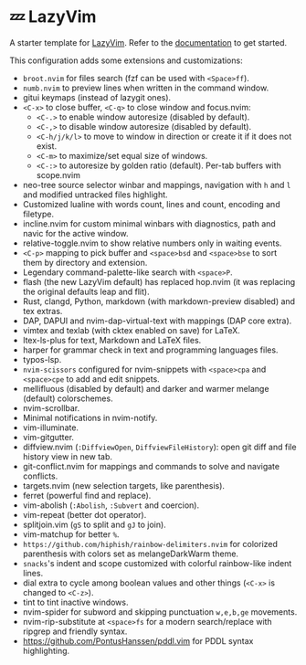 # 💤 LazyVim

A starter template for [LazyVim](https://github.com/LazyVim/LazyVim).
Refer to the [documentation](https://lazyvim.github.io/installation) to get started.

This configuration adds some extensions and customizations:

- `broot.nvim` for files search (fzf can be used with `<Space>ff`).
- `numb.nvim` to preview lines when written in the command window.
- gitui keymaps (instead of lazygit ones).
- `<C-x>` to close buffer, `<C-q>` to close window and focus.nvim:
  - `<C-.>` to enable window autoresize (disabled by default).
  - `<C-,>` to disable window autoresize (disabled by default).
  - `<C-h/j/k/l>` to move to window in direction or create it if it does not
    exist.
  - `<C-m>` to maximize/set equal size of windows.
  - `<C-:>` to autoresize by golden ratio (default).
  Per-tab buffers with scope.nvim
- neo-tree source selector winbar and mappings, navigation with
`h` and `l` and modified untracked files highlight.
- Customized lualine with words count, lines and count, encoding and filetype.
- incline.nvim for custom minimal winbars with diagnostics, path and navic for the active window.
- relative-toggle.nvim to show relative numbers only in waiting events.
- `<C-p>` mapping to pick buffer and `<space>bsd` and `<space>bse` to sort them
by directory and extension.
- Legendary command-palette-like search with `<space>P`.
- flash (the new LazyVim default) has replaced hop.nvim (it was replacing the original defaults leap and flit).
- Rust, clangd, Python, markdown
(with markdown-preview disabled) and tex extras.
- DAP, DAPUI and nvim-dap-virtual-text with mappings (DAP core extra).
- vimtex and texlab (with cktex enabled on save) for LaTeX.
- ltex-ls-plus for text, Markdown and LaTeX files.
- harper for grammar check in text and programming languages files.
- typos-lsp.
- `nvim-scissors` configured for nvim-snippets with `<space>cpa` and
`<space>cpe` to add and edit snippets.
- mellifluous (disabled by default) and darker and warmer melange (default)
  colorschemes.
- nvim-scrollbar.
- Minimal notifications in nvim-notify.
- vim-illuminate.
- vim-gitgutter.
- diffview.nvim (`:DiffviewOpen`, `DiffviewFileHistory`): open git diff and
file history view in new tab.
- git-conflict.nvim for mappings and commands to solve and navigate conflicts.
- targets.nvim (new selection targets, like parenthesis).
- ferret (powerful find and replace).
- vim-abolish (`:Abolish`, `:Subvert` and coercion).
- vim-repeat (better dot operator).
- splitjoin.vim (`gS` to split and `gJ` to join).
- vim-matchup for better `%`.
- `https://github.com/hiphish/rainbow-delimiters.nvim` for colorized parenthesis with colors set
  as melangeDarkWarm theme.
- `snacks`'s indent and scope customized with colorful rainbow-like indent lines.
- dial extra to cycle among boolean values and other things (`<C-x>` is changed to `<C-z>`).
- tint to tint inactive windows.
- nvim-spider for subword and skipping punctuation `w,e,b,ge` movements.
- nvim-rip-substitute at `<space>fs` for a modern search/replace with ripgrep and friendly syntax.
- <https://github.com/PontusHanssen/pddl.vim> for PDDL syntax highlighting.
